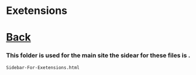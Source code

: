 # Exetensions
# [Back](../README.md)

### This folder is used for the main site the sidear for these files is .
```
Sidebar-For-Exetensions.html
```